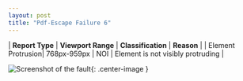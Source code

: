 ```yaml
---
layout: post
title: "Pdf-Escape Failure 6"
---
```

| **Report Type** | **Viewport Range** | **Classification** | **Reason** |
| Element Protrusion| 768px-959px | NOI | Element is not visibly protruding | 

![Screenshot of the fault](../../../assets/images/Pdf-Escape/fault6/overflow-Width863.png){: .center-image }